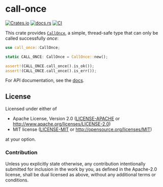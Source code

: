 # call-once

[![Crates.io](https://img.shields.io/crates/v/call-once)](https://crates.io/crates/call-once)
[![docs.rs](https://img.shields.io/docsrs/call-once)](https://docs.rs/call-once)
[![CI](https://github.com/mkroening/call-once/actions/workflows/ci.yml/badge.svg)](https://github.com/mkroening/call-once/actions/workflows/ci.yml)

This crate provides [`CallOnce`], a simple, thread-safe type that can only be called successfully _once_:

```rust
use call_once::CallOnce;

static CALL_ONCE: CallOnce = CallOnce::new();

assert!(CALL_ONCE.call_once().is_ok());
assert!(CALL_ONCE.call_once().is_err());
```

[`CallOnce`]: https://docs.rs/call-once/latest/call_once/struct.CallOnce.html

For API documentation, see the [docs].

[docs]: https://docs.rs/call-once

## License

Licensed under either of

 * Apache License, Version 2.0
   ([LICENSE-APACHE](LICENSE-APACHE) or http://www.apache.org/licenses/LICENSE-2.0)
 * MIT license
   ([LICENSE-MIT](LICENSE-MIT) or http://opensource.org/licenses/MIT)

at your option.

### Contribution

Unless you explicitly state otherwise, any contribution intentionally submitted
for inclusion in the work by you, as defined in the Apache-2.0 license, shall be
dual licensed as above, without any additional terms or conditions.
